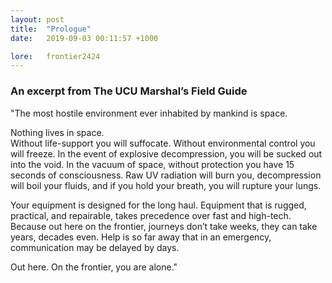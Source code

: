 ```yaml
---
layout: post
title:  "Prologue"
date:   2019-09-03 00:11:57 +1000

lore:	frontier2424
---
```


### An excerpt from The UCU Marshal’s Field Guide

"The most hostile environment ever inhabited by mankind is space.

Nothing lives in space.  
Without life-support you will suffocate. Without environmental control you will freeze. In the event of explosive decompression, you will be sucked out into the void. In the vacuum of space, without protection you have 15 seconds of consciousness. Raw UV radiation will burn you, decompression will boil your fluids, and if you hold your breath, you will rupture your lungs.

Your equipment is designed for the long haul. Equipment that is rugged, practical, and repairable, takes precedence over fast and high-tech. Because out here on the frontier, journeys don’t take weeks, they can take years, decades even. Help is so far away that in an emergency, communication may be delayed by days.

Out here. On the frontier, you are alone."

